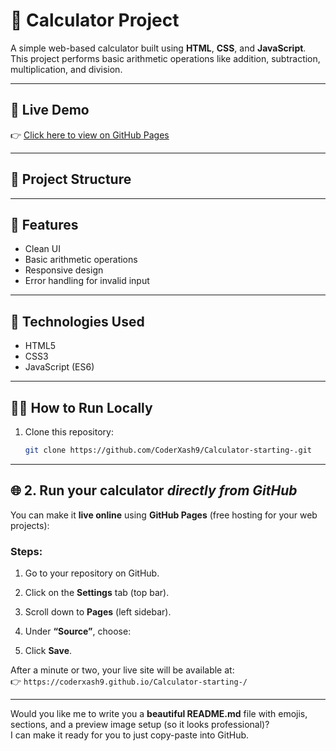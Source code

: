 # 🧮 Calculator Project

A simple web-based calculator built using **HTML**, **CSS**, and **JavaScript**.  
This project performs basic arithmetic operations like addition, subtraction, multiplication, and division.

---

## 🚀 Live Demo
👉 [Click here to view on GitHub Pages](https://coderxash9.github.io/Calculator-starting-/)

---

## 📂 Project Structure


---

## 🧠 Features
- Clean UI
- Basic arithmetic operations
- Responsive design
- Error handling for invalid input

---

## 🧰 Technologies Used
- HTML5
- CSS3
- JavaScript (ES6)

---

## 🏃‍♂️ How to Run Locally
1. Clone this repository:
   ```bash
   git clone https://github.com/CoderXash9/Calculator-starting-.git


---

## 🌐 2. Run your calculator *directly from GitHub*

You can make it **live online** using **GitHub Pages** (free hosting for your web projects):

### Steps:
1. Go to your repository on GitHub.
2. Click on the **Settings** tab (top bar).
3. Scroll down to **Pages** (left sidebar).
4. Under **“Source”**, choose:

5. Click **Save**.

After a minute or two, your live site will be available at:  
👉 `https://coderxash9.github.io/Calculator-starting-/`

---

Would you like me to write you a **beautiful README.md** file with emojis, sections, and a preview image setup (so it looks professional)?  
I can make it ready for you to just copy-paste into GitHub.


